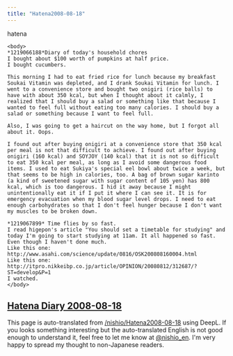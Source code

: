 ```yaml
---
title: "Hatena2008-08-18"
---
```


hatena

```
<body>
*1219066188*Diary of today's household chores
I bought about $100 worth of pumpkins at half price.
I bought cucumbers.

This morning I had to eat fried rice for lunch because my breakfast Soukai Vitamin was depleted, and I drank Soukai Vitamin for lunch. I went to a convenience store and bought two onigiri (rice balls) to have with about 350 kcal, but when I thought about it calmly, I realized that I should buy a salad or something like that because I wanted to feel full without eating too many calories. I should buy a salad or something because I want to feel full.

Also, I was going to get a haircut on the way home, but I forgot all about it. Oops.

I found out after buying onigiri at a convenience store that 350 kcal per meal is not that difficult to achieve. I found out after buying onigiri (160 kcal) and SOYJOY (140 kcal) that it is not so difficult to eat 350 kcal per meal, as long as I avoid some dangerous food items. I used to eat Sukiya's special eel bowl about twice a week, but that seems to be high in calories, too. A bag of brown sugar karinto (a kind of sweetened sugar with sugar content of 105 yen) has 800 kcal, which is too dangerous. I hid it away because I might unintentionally eat it if I put it where I can see it. It is for emergency evacuation when my blood sugar level drops. I need to eat enough carbohydrates so that I don't feel hunger because I don't want my muscles to be broken down.

*1219067899* Time flies by so fast.
I read higepon's article "You should set a timetable for studying" and today I'm going to start studying at 11am. It all happened so fast. Even though I haven't done much.
Like this one: http://www.asahi.com/science/update/0816/OSK200808160004.html
Like this one: http://itpro.nikkeibp.co.jp/article/OPINION/20080812/312687/?ST=develop&P=1
I watched.
</body>
```


[Hatena Diary 2008-08-18](https://nishiohirokazu.hatenadiary.org/archive/2008/08/18)
---
This page is auto-translated from [/nishio/Hatena2008-08-18](https://scrapbox.io/nishio/Hatena2008-08-18) using DeepL. If you looks something interesting but the auto-translated English is not good enough to understand it, feel free to let me know at [@nishio_en](https://twitter.com/nishio_en). I'm very happy to spread my thought to non-Japanese readers.